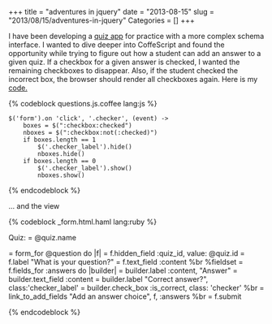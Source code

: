 +++
title = "adventures in jquery"
date = "2013-08-15"
slug = "2013/08/15/adventures-in-jquery"
Categories = []
+++

<p>I have been developing a <a href='https://github.com/iacutone/new-quiz'>quiz app</a> for practice with a more complex schema interface.  I wanted to dive deeper into CoffeScript and found the opportunity while trying to figure out how a student can add an answer to a given quiz.  If a checkbox for a given answer is checked, I wanted the remaining checkboxes to disappear.  Also, if the student checked the incorrect box, the browser should render all checkboxes again.  Here is my <a href='https://gist.github.com/iacutone/c28e8fa1324f82b508e0'>code.</a></p>

{% codeblock questions.js.coffee lang:js %}

	$('form').on 'click', '.checker', (event) ->
		boxes = $(":checkbox:checked")
		nboxes = $(":checkbox:not(:checked)")
		if boxes.length == 1
			$('.checker_label').hide()
			nboxes.hide()
		if boxes.length == 0
			$('.checker_label').show()
			nboxes.show()

{% endcodeblock %}

<p>... and the view</p>

{% codeblock _form.html.haml lang:ruby %}

Quiz:
= @quiz.name

= form_for @question do |f|
	= f.hidden_field :quiz_id, value: @quiz.id
	= f.label "What is your question?"
	= f.text_field :content
	%br
	%fieldset
		= f.fields_for :answers do |builder|
			= builder.label :content, "Answer"
			= builder.text_field :content
			= builder.label "Correct answer?", class:'checker_label'
			= builder.check_box :is_correct, class: 'checker'
		%br
	= link_to_add_fields "Add an answer choice", f, :answers
	%br
	= f.submit

{% endcodeblock %}



